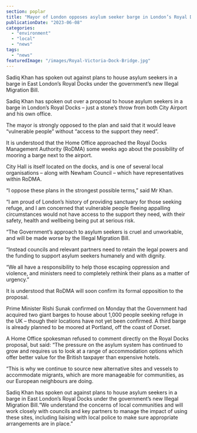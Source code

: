 ```yaml
---
section: poplar
title: "Mayor of London opposes asylum seeker barge in London’s Royal Docks"
publicationDate: "2023-06-08"
categories: 
  - "environment"
  - "local"
  - "news"
tags: 
  - "news"
featuredImage: "/images/Royal-Victoria-Dock-Bridge.jpg"
---
```


Sadiq Khan has spoken out against plans to house asylum seekers in a barge in East London’s Royal Docks under the government’s new Illegal Migration Bill.

Sadiq Khan has spoken out over a proposal to house asylum seekers in a barge in London’s Royal Docks – just a stone’s throw from both City Airport and his own office.

The mayor is strongly opposed to the plan and said that it would leave “vulnerable people” without “access to the support they need”.

It is understood that the Home Office approached the Royal Docks Management Authority (RoDMA) some weeks ago about the possibility of mooring a barge next to the airport.

City Hall is itself located on the docks, and is one of several local organisations – along with Newham Council – which have representatives within RoDMA.

“I oppose these plans in the strongest possible terms,” said Mr Khan.

“I am proud of London’s history of providing sanctuary for those seeking refuge, and I am concerned that vulnerable people fleeing appalling circumstances would not have access to the support they need, with their safety, health and wellbeing being put at serious risk.

“The Government’s approach to asylum seekers is cruel and unworkable, and will be made worse by the Illegal Migration Bill.

“Instead councils and relevant partners need to retain the legal powers and the funding to support asylum seekers humanely and with dignity.

“We all have a responsibility to help those escaping oppression and violence, and ministers need to completely rethink their plans as a matter of urgency.”

It is understood that RoDMA will soon confirm its formal opposition to the proposal.

Prime Minister Rishi Sunak confirmed on Monday that the Government had acquired two giant barges to house about 1,000 people seeking refuge in the UK – though their locations have not yet been confirmed. A third barge is already planned to be moored at Portland, off the coast of Dorset.

A Home Office spokesman refused to comment directly on the Royal Docks proposal, but said: “The pressure on the asylum system has continued to grow and requires us to look at a range of accommodation options which offer better value for the British taxpayer than expensive hotels.

“This is why we continue to source new alternative sites and vessels to accommodate migrants, which are more manageable for communities, as our European neighbours are doing.

Sadiq Khan has spoken out against plans to house asylum seekers in a barge in East London’s Royal Docks under the government’s new Illegal Migration Bill.“We understand the concerns of local communities and will work closely with councils and key partners to manage the impact of using these sites, including liaising with local police to make sure appropriate arrangements are in place.”
